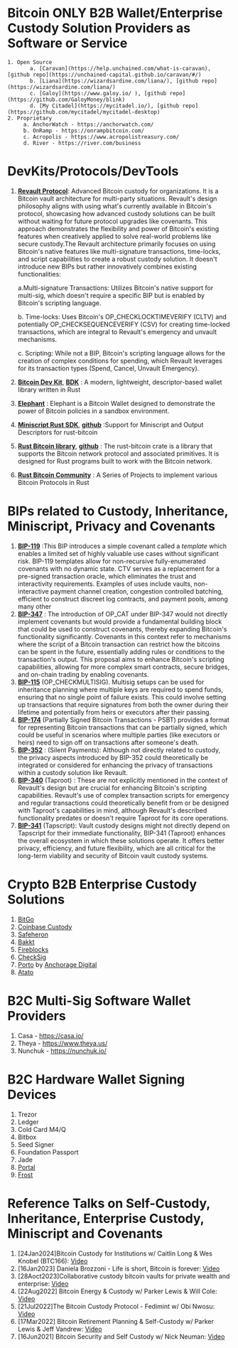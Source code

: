 # Bitcoin ONLY B2B Wallet/Enterprise Custody Solution Providers as Software or Service
    1. Open Source
           a. [Caravan](https://help.unchained.com/what-is-caravan), [github repo](https://unchained-capital.github.io/caravan/#/)
           b. [Liana](https://wizardsardine.com/liana/), [github repo](https://wizardsardine.com/liana/)
           c. [Galoy](https://www.galoy.io/ ), [github repo](https://github.com/GaloyMoney/blink)
           d. [My Citadel](https://mycitadel.io/), [github repo](https://github.com/mycitadel/mycitadel-desktop)
    2. Proprietary 
         a. AnchorWatch - https://anchorwatch.com/
         b. OnRamp - https://onrampbitcoin.com/
         c. Acropolis - https://www.acropolistreasury.com/
         d. River - https://river.com/business

# DevKits/Protocols/DevTools
  1. **[Revault Protocol](https://github.com/revault/revaultd)**: Advanced Bitcoin custody for organizations. It is a Bitcoin vault architecture for multi-party situations. Revault's design philosophy aligns with using what's currently available in Bitcoin's protocol, showcasing how advanced custody solutions can be built without waiting for future protocol upgrades like covenants. This approach demonstrates the flexibility and power of Bitcoin's existing features when creatively applied to solve real-world problems like secure custody.The Revault architecture primarily focuses on using Bitcoin's native features like multi-signature transactions, time-locks, and script capabilities to create a robust custody solution. It doesn't introduce new BIPs but rather innovatively combines existing functionalities:
      
      a.Multi-signature Transactions: Utilizes Bitcoin's native support for multi-sig, which doesn't require a specific BIP but is enabled by Bitcoin's scripting language.
      
      b. Time-locks: Uses Bitcoin's OP_CHECKLOCKTIMEVERIFY (CLTV) and potentially OP_CHECKSEQUENCEVERIFY (CSV) for creating time-locked transactions, which are integral to Revault's emergency and unvault mechanisms.
      
      c. Scripting: While not a BIP, Bitcoin's scripting language allows for the creation of complex conditions for spending, which Revault leverages for its transaction types (Spend, Cancel, Unvault Emergency).
    
  2. **[Bitcoin Dev Kit](https://bitcoindevkit.org/)**, **[BDK](https://github.com/bitcoindevkit/bdk)** : A modern, lightweight, descriptor-based wallet library written in Rust
  3. **[Elephant](https://github.com/bitcoindevkit/elephant)** : Elephant is a Bitcoin Wallet designed to demonstrate the power of Bitcoin policies in a sandbox environment.
  4. **[Miniscript Rust SDK](https://docs.rs/miniscript/latest/miniscript/)**, **[github](https://docs.rs/miniscript/latest/miniscript/)** :Support for Miniscript and Output Descriptors for rust-bitcoin
  5. **[Rust Bitcoin library](https://rust-bitcoin.org)**, **[github](https://github.com/rust-bitcoin/rust-bitcoin)** : The rust-bitcoin crate is a library that supports the Bitcoin network protocol and associated primitives. It is designed for Rust programs built to work with the Bitcoin network.
  6. **[Rust Bitcoin Community](https://github.com/rust-bitcoin)** : A Series of Projects to implement various Bitcoin Protocols in Rust 

# BIPs related to Custody, Inheritance, Miniscript, Privacy and Covenants
  1. **[BIP-119](https://github.com/bitcoin/bips/blob/master/bip-0119.mediawiki)** :This BIP introduces a simple covenant called a *template* which enables a limited set of highly valuable use cases without significant risk. BIP-119 templates allow for non-recursive fully-enumerated covenants with no dynamic state. CTV serves as a replacement for a pre-signed transaction oracle, which eliminates the trust and interactivity requirements. Examples of uses include vaults, non-interactive payment channel creation, congestion controlled batching, efficient to construct discreet log contracts, and payment pools, among many other 
  2. **[BIP-347](https://github.com/bitcoin/bips/blob/master/bip-0347.mediawiki)** : The introduction of OP_CAT under BIP-347 would not directly implement covenants but would provide a fundamental building block that could be used to construct covenants, thereby expanding Bitcoin's functionality significantly. Covenants in this context refer to mechanisms where the script of a Bitcoin transaction can restrict how the bitcoins can be spent in the future, essentially adding rules or conditions to the transaction's output. This proposal aims to enhance Bitcoin's scripting capabilities, allowing for more complex smart contracts, secure bridges, and on-chain trading by enabling covenants. 
  3. **[BIP-115](https://github.com/bitcoin/bips/blob/master/bip-0115.mediawiki)** (OP_CHECKMULTISIG). Multisig setups can be used for inheritance planning where multiple keys are required to spend funds, ensuring that no single point of failure exists. This could involve setting up transactions that require signatures from both the owner during their lifetime and potentially from heirs or executors after their passing.
  4. **[BIP-174](https://github.com/bitcoin/bips/blob/master/bip-0174.mediawiki)**  (Partially Signed Bitcoin Transactions - PSBT) provides a format for representing Bitcoin transactions that can be partially signed, which could be useful in scenarios where multiple parties (like executors or heirs) need to sign off on transactions after someone's death.
  5. **[BIP-352](https://github.com/bitcoin/bips/blob/master/bip-0352.mediawiki)** : (Silent Payments): Although not directly related to custody, the privacy aspects introduced by BIP-352 could theoretically be integrated or considered for enhancing the privacy of transactions within a custody solution like Revault.
  6. **[BIP-340](https://github.com/bitcoin/bips/blob/master/bip-0340.mediawiki)** (Taproot) : These are not explicitly mentioned in the context of Revault's design but are crucial for enhancing Bitcoin's scripting capabilities. Revault's use of complex transaction scripts for emergency and regular transactions could theoretically benefit from or be designed with Taproot's capabilities in mind, although Revault's described functionality predates or doesn't require Taproot for its core operations.
  7. **[BIP-341](https://github.com/bitcoin/bips/blob/master/bip-0341.mediawiki)** (Tapscript): Vault custody designs might not directly depend on Tapscript for their immediate functionality, BIP-341 (Taproot) enhances the overall ecosystem in which these solutions operate. It offers better privacy, efficiency, and future flexibility, which are all critical for the long-term viability and security of Bitcoin vault custody systems.

# Crypto B2B Enterprise Custody Solutions
  1. [BitGo](https://www.bitgo.com/)
  2. [Coinbase Custody](https://www.coinbase.com/en-sg/prime/custody)
  3. [Safeheron](https://safeheron.com/) 
  4. [Bakkt](https://bakkt.com/) 
  5. [Fireblocks](https://www.fireblocks.com/)
  6. [CheckSig](https://www.checksig.com/)
  7. [Porto](https://www.porto.xyz//) by [Anchorage Digital](https://www.anchorage.com/)
  8. [Atato](https://www.atato.com/) 
   
# B2C Multi-Sig Software Wallet Providers
   1. Casa - https://casa.io/
   2. Theya - https://www.theya.us/
   3. Nunchuk - https://nunchuk.io/

# B2C Hardware Wallet Signing Devices 
  1. Trezor
  2. Ledger
  3. Cold Card M4/Q
  4. Bitbox
  5. Seed Signer
  6. Foundation Passport
  7. Jade
  8. [Portal](https://github.com/TwentyTwoHW/portal-software)
  9. [Frost](https://frostsnap.com/)



# Reference Talks on Self-Custody, Inheritance, Enterprise Custody, Miniscript and Covenants
  1. [24Jan2024]Bitcoin Custody for Institutions w/ Caitlin Long & Wes Knobel (BTC166): [Video](https://www.youtube.com/watch?v=u8UpiYJqCTo)
  2. [16Jan2023] Daniela Brozzoni - Life is short, Bitcoin is forever: [Video](https://www.youtube.com/watch?v=QquvK-gMOFk)
  2. [28Aoct2023]Collaborative custody bitcoin vaults for private wealth and enterprise: [Video](https://www.youtube.com/watch?v=0as_B7wfAp0)
  3. [22Aug2022] Bitcoin Energy & Custody w/ Parker Lewis & Will Cole: [Video](https://www.youtube.com/watch?v=Xw9kQFJcXds&t=0s)
  4. [21Jul2022]The Bitcoin Custody Protocol - Fedimint w/ Obi Nwosu: [Video](https://www.youtube.com/watch?v=X1OlFs2IMgo)  
  5. [17Mar2022] Bitcoin Retirement Planning & Self-Custody w/ Parker Lewis & Jeff Vandrew: [Video](https://www.youtube.com/watch?v=vA1bOKbEIzI)
  6. [16Jun2021] Bitcoin Security and Self Custody w/ Nick Neuman: [Video](https://www.youtube.com/watch?v=vA1bOKbEIzI)